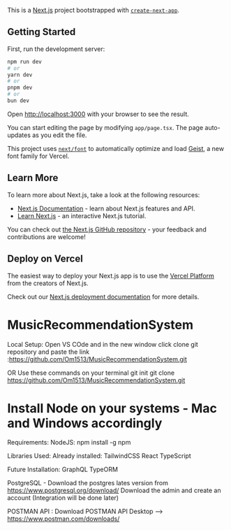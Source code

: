 This is a [Next.js](https://nextjs.org) project bootstrapped with [`create-next-app`](https://nextjs.org/docs/app/api-reference/cli/create-next-app).

## Getting Started

First, run the development server:

```bash
npm run dev
# or
yarn dev
# or
pnpm dev
# or
bun dev
```

Open [http://localhost:3000](http://localhost:3000) with your browser to see the result.

You can start editing the page by modifying `app/page.tsx`. The page auto-updates as you edit the file.

This project uses [`next/font`](https://nextjs.org/docs/app/building-your-application/optimizing/fonts) to automatically optimize and load [Geist](https://vercel.com/font), a new font family for Vercel.

## Learn More

To learn more about Next.js, take a look at the following resources:

- [Next.js Documentation](https://nextjs.org/docs) - learn about Next.js features and API.
- [Learn Next.js](https://nextjs.org/learn) - an interactive Next.js tutorial.

You can check out [the Next.js GitHub repository](https://github.com/vercel/next.js) - your feedback and contributions are welcome!

## Deploy on Vercel

The easiest way to deploy your Next.js app is to use the [Vercel Platform](https://vercel.com/new?utm_medium=default-template&filter=next.js&utm_source=create-next-app&utm_campaign=create-next-app-readme) from the creators of Next.js.

Check out our [Next.js deployment documentation](https://nextjs.org/docs/app/building-your-application/deploying) for more details.


# MusicRecommendationSystem

Local Setup:
Open VS COde and in the new window click clone git repository and paste the link :https://github.com/Om1513/MusicRecommendationSystem.git

OR 
Use these commands on your terminal
git init
git clone https://github.com/Om1513/MusicRecommendationSystem.git 

# Install Node on your systems - Mac and Windows accordingly

Requirements:
NodeJS: npm install -g npm


Libraries Used:
Already installed:
TailwindCSS 
React
TypeScript

Future Installation:
GraphQL
TypeORM

PostgreSQL - Download the postgres lates version from https://www.postgresql.org/download/ 
Download the admin and create an account (Integration will be done later)

POSTMAN API : Download POSTMAN API Desktop --> https://www.postman.com/downloads/